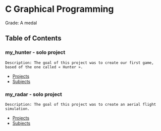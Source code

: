 # C Graphical Programming

Grade: A medal

## Table of Contents

### my_hunter - solo project
    Description: The goal of this project was to create our first game, based of the one called « Hunter ».
- [Projects](./B-MUL-100-STG-1-1-myhunter/project-my_hunter)
- [Subjects](./B-MUL-100-STG-1-1-myhunter/B-MUL-100_my_hunter.pdf)

### my_radar - solo project
    Description: The goal of this project was to create an aerial flight simulation.
- [Projects](./B-MUL-100-STG-1-1-myradar/project-my_radar)
- [Subjects](./B-MUL-100-STG-1-1-myradar/B-MUL-100_my_radar.pdf)
